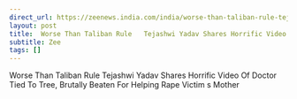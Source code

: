 ```yaml
---
direct_url: https://zeenews.india.com/india/worse-than-taliban-rule-tejashwi-yadav-shares-horrific-video-of-doctor-tied-to-tree-brutally-beaten-for-helping-rape-victim-s-mother-2911093.html
layout: post
title:  Worse Than Taliban Rule   Tejashwi Yadav Shares Horrific Video Of Doctor Tied To Tree, Brutally Beaten For Helping Rape Victim s Mother
subtitle: Zee
tags: []
---
```


 Worse Than Taliban Rule   Tejashwi Yadav Shares Horrific Video Of Doctor Tied To Tree, Brutally Beaten For Helping Rape Victim s Mother
